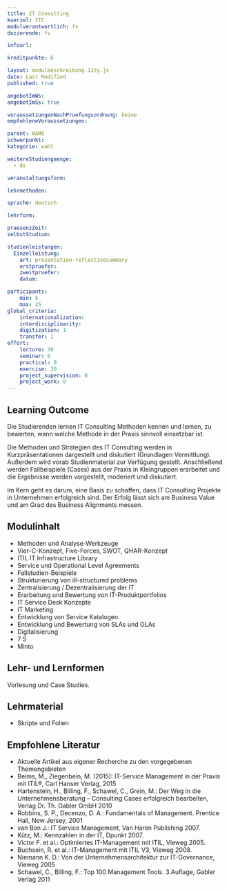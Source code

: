 ```yaml
---
title: IT Consulting
kuerzel: ITC
modulverantwortlich: fv
dozierende: fv

infourl: 

kreditpunkte: 6

layout: modulbeschreibung.11ty.js
date: Last Modified
published: true

angebotImWs: 
angebotImSs: true

voraussetzungenNachPruefungsordnung: keine
empfohleneVoraussetzungen:

parent: WAMO
schwerpunkt:
kategorie: wahl

weitereStudiengaenge: 
  - ds

veranstaltungsform: 

lehrmethoden:

sprache: deutsch

lehrform:

praesenzZeit: 
selbstStudium: 

studienleistungen:
  Einzelleistung:
    art: presentation-reflectivesummary
    erstpruefer: 
    zweitpruefer: 
    datum:

participants: 
    min: 5
    max: 25
global_criteria:
    internationalization:
    interdisciplinarity:
    digitization: 1
    transfer: 1
effort:
    lecture: 30
    seminar: 0
    practical: 0
    exercise: 30
    project_supervision: 0
    project_work: 0
---
```




## Learning Outcome


Die Studierenden lernen IT Consulting Methoden kennen und lernen, zu bewerten, 
wann welche Methode in der Praxis sinnvoll einsetzbar ist.


Die Methoden und Strategien des IT Consulting werden in Kurzpräsentationen dargestellt und diskutiert (Grundlagen Vermittlung). Außerdem wird vorab 
Studienmaterial zur Verfügung gestellt. Anschließend werden Fallbeispiele (Cases) aus der Praxis in Kleingruppen erarbeitet und 
die Ergebnisse werden vorgestellt, moderiert und diskutiert.


Im Kern geht es darum, eine Basis zu schaffen, dass IT Consulting Projekte in Unternehmen erfolgreich sind. 
Der Erfolg lässt sich am Business Value und am Grad des Business Alignments messen.
  
## Modulinhalt

*   Methoden und Analyse-Werkzeuge
*   Vier-C-Konzept, Five-Forces, SWOT, QHAR-Konzept
*   ITIL IT Infrastructure Library
*   Service und Operational Level Agreements
*   Fallstudien-Beispiele
*   Strukturierung von ill-structured problems
*   Zentralisierung / Dezentralisierung der IT
*   Erarbeitung und Bewertung von IT-Produktportfolios
*   IT Service Desk Konzepte
*   IT Marketing
*   Entwicklung von Service Katalogen
*   Entwicklung und Bewertung von SLAs und OLAs
*   Digitalisierung
*   7 S
*   Minto



## Lehr- und Lernformen

Vorlesung und Case Studies. 


## Lehrmaterial

*   Skripte und Folien

## Empfohlene Literatur

*   Aktuelle Artikel aus eigener Recherche zu den vorgegebenen Themengebieten
*   Beims, M., Ziegenbein, M. (2015): IT-Service Management in der Praxis mit ITIL®, Carl Hanser Verlag, 2015
*   Hartenstein, H., Billing, F., Schawel, C., Grein, M.: Der Weg in die Unternehmensberatung – Consulting Cases erfolgreich bearbeiten, Verlag Dr. Th. Gabler GmbH 2010
*   Robbins, S. P., Decenzo, D. A.: Fundamentals of Management. Prentice Hall, New Jersey, 2001
*   van Bon J.: IT Service Management, Van Haren Publishing 2007.
*   Kütz, M.: Kennzahlen in der IT, Dpunkt 2007.
*   Victor F. et al.: Optimiertes IT-Management mit ITIL, Vieweg 2005.
*   Buchsein, R. et al.: IT-Management mit ITIL V3, Vieweg 2008.
*   Niemann K. D.: Von der Unternehmensarchitektur zur IT-Governance, Vieweg 2005
*   Schawel, C., Billing, F.: Top 100 Management Tools. 3.Auflage, Gabler Verlag 2011
